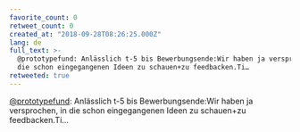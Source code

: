 ```yaml
---
favorite_count: 0
retweet_count: 0
created_at: "2018-09-28T08:26:25.000Z"
lang: de
full_text: >-
  @prototypefund: Anlässlich t-5 bis Bewerbungsende:Wir haben ja versprochen, in
  die schon eingegangenen Ideen zu schauen+zu feedbacken.Ti…
retweeted: true
---
```


[@prototypefund](https://twitter.com/prototypefund): Anlässlich t-5 bis
Bewerbungsende:Wir haben ja versprochen, in die schon eingegangenen Ideen zu
schauen+zu feedbacken.Ti…
